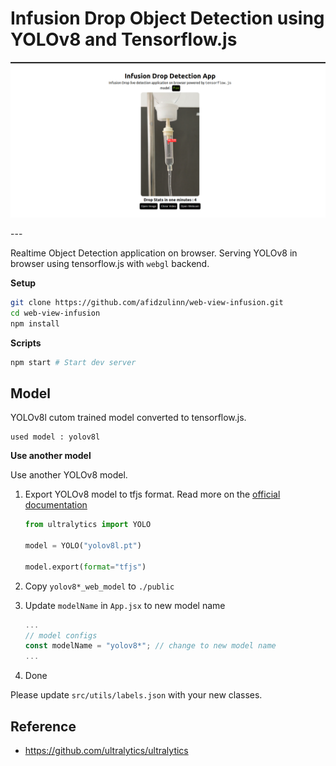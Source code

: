 # Infusion Drop Object Detection using YOLOv8 and Tensorflow.js

<p align="center">
  <img src="./sample-infusion.png" />
</p>
---

Realtime Object Detection application on browser. Serving YOLOv8 in browser using tensorflow.js
with `webgl` backend.

**Setup**

```bash
git clone https://github.com/afidzulinn/web-view-infusion.git
cd web-view-infusion
npm install
```

**Scripts**

```bash
npm start # Start dev server
```

## Model

YOLOv8l cutom trained model converted to tensorflow.js.

```
used model : yolov8l
```

**Use another model**

Use another YOLOv8 model.

1. Export YOLOv8 model to tfjs format. Read more on the [official documentation](https://docs.ultralytics.com/tasks/detection/#export)

   ```python
   from ultralytics import YOLO

   model = YOLO("yolov8l.pt")

   model.export(format="tfjs")
   ```

2. Copy `yolov8*_web_model` to `./public`
3. Update `modelName` in `App.jsx` to new model name
   ```jsx
   ...
   // model configs
   const modelName = "yolov8*"; // change to new model name
   ...
   ```
4. Done

Please update `src/utils/labels.json` with your new classes.

## Reference

- https://github.com/ultralytics/ultralytics
